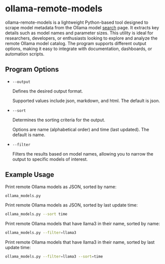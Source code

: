 # ollama-remote-models

ollama-remote-models is a lightweight Python-based tool designed to scrape model metadata from the Ollama model [search](https://ollama.com/search) page. It extracts key details such as model names and parameter sizes. This utility is ideal for researchers, developers, or enthusiasts looking to explore and analyze the remote Ollama model catalog. The program supports different output options, making it easy to integrate with documentation, dashboards, or automation scripts.

## Program Options

- `--output`

    Defines the desired output format.
    
    Supported values include json, markdown, and html. The default is json.

- `--sort`

    Determines the sorting criteria for the output.

    Options are name (alphabetical order) and time (last updated). The default is name.

- `--filter`

    Filters the results based on model names, allowing you to narrow the output to specific models of interest.

## Example Usage

Print remote Ollama models as JSON, sorted by name:

```bash
ollama_models.py
```

Print remote Ollama models as JSON, sorted by last update time:

```bash
ollama_models.py --sort time
```

Print remote Ollama models that have llama3 in their name, sorted by name:

```bash
ollama_models.py --filter=llama3
```

Print remote Ollama models that have llama3 in their name, sorted by last update time:

```bash
ollama_models.py --filter=llama3 --sort=time
```
